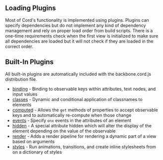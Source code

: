 Loading Plugins
-------------------------------

Most of Cord's functionality is implemented using plugins.  Plugins can specify dependencies but do not implement any kind of dependency management and rely on proper load order from build scripts. There is a one-time requirements check when the first view is initialized to make sure all dependencies are loaded but it will not check if they are loaded in the correct order.

Built-In Plugins
-------------------------------

All built-in plugins are automatically included with the backbone.cord.js distribution file.

* [binding](binding.md) - Binding to observable keys within attributes, text nodes, and input values
* [classes](classes.md) - Dynamic and conditional application of classnames to elements
* [computed](computed.md) - Allows the `get` methods of properties to accept observable keys and to automatically re-compute when those change
* [events](events.md) - Specify `onx` events in the attributes of an element
* [hidden](hidden.md) - A special attribute hidden which will alter the display of the element depending on the value of the observable
* [render](render.md) - Adds a render pipeline for rendering a dynamic part of a view based on arguments
* [styles](styles.md) - Run animations, transitions, and create inline stylesheets from on a dictionary of styles
